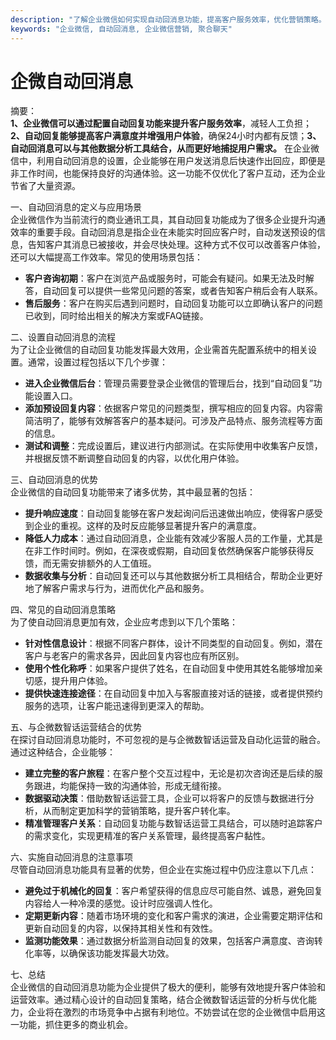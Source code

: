 ```yaml
---
description: "了解企业微信如何实现自动回消息功能，提高客户服务效率，优化营销策略。"
keywords: "企业微信, 自动回消息, 企业微信营销, 聚合聊天"
---
```

# 企微自动回消息

摘要：  
**1、企业微信可以通过配置自动回复功能来提升客户服务效率**，减轻人工负担；**2、自动回复能够提高客户满意度并增强用户体验**，确保24小时内都有反馈；**3、自动回消息可以与其他数据分析工具结合，从而更好地捕捉用户需求。** 在企业微信中，利用自动回消息的设置，企业能够在用户发送消息后快速作出回应，即便是非工作时间，也能保持良好的沟通体验。这一功能不仅优化了客户互动，还为企业节省了大量资源。

一、自动回消息的定义与应用场景  
企业微信作为当前流行的商业通讯工具，其自动回复功能成为了很多企业提升沟通效率的重要手段。自动回消息是指企业在未能实时回应客户时，自动发送预设的信息，告知客户其消息已被接收，并会尽快处理。这种方式不仅可以改善客户体验，还可以大幅提高工作效率。常见的使用场景包括：
- **客户咨询初期**：客户在浏览产品或服务时，可能会有疑问。如果无法及时解答，自动回复可以提供一些常见问题的答案，或者告知客户稍后会有人联系。
- **售后服务**：客户在购买后遇到问题时，自动回复功能可以立即确认客户的问题已收到，同时给出相关的解决方案或FAQ链接。

二、设置自动回消息的流程  
为了让企业微信的自动回复功能发挥最大效用，企业需首先配置系统中的相关设置。通常，设置过程包括以下几个步骤：
- **进入企业微信后台**：管理员需要登录企业微信的管理后台，找到“自动回复”功能设置入口。
- **添加预设回复内容**：依据客户常见的问题类型，撰写相应的回复内容。内容需简洁明了，能够有效解答客户的基本疑问。可涉及产品特点、服务流程等方面的信息。
- **测试和调整**：完成设置后，建议进行内部测试。在实际使用中收集客户反馈，并根据反馈不断调整自动回复的内容，以优化用户体验。

三、自动回消息的优势  
企业微信的自动回复功能带来了诸多优势，其中最显著的包括：
- **提升响应速度**：自动回复能够在客户发起询问后迅速做出响应，使得客户感受到企业的重视。这样的及时反应能够显著提升客户的满意度。
- **降低人力成本**：通过自动回消息，企业能有效减少客服人员的工作量，尤其是在非工作时间时。例如，在深夜或假期，自动回复依然确保客户能够获得反馈，而无需安排额外的人工值班。
- **数据收集与分析**：自动回复还可以与其他数据分析工具相结合，帮助企业更好地了解客户需求与行为，进而优化产品和服务。

四、常见的自动回消息策略  
为了使自动回消息更加有效，企业应考虑到以下几个策略：
- **针对性信息设计**：根据不同客户群体，设计不同类型的自动回复。例如，潜在客户与老客户的需求各异，因此回复内容也应有所区别。
- **使用个性化称呼**：如果客户提供了姓名，在自动回复中使用其姓名能够增加亲切感，提升用户体验。
- **提供快速连接途径**：在自动回复中加入与客服直接对话的链接，或者提供预约服务的选项，让客户能迅速得到更深入的帮助。

五、与企微数智话运营结合的优势  
在探讨自动回消息功能时，不可忽视的是与企微数智话运营及自动化运营的融合。通过这种结合，企业能够：
- **建立完整的客户旅程**：在客户整个交互过程中，无论是初次咨询还是后续的服务跟进，均能保持一致的沟通体验，形成无缝衔接。
- **数据驱动决策**：借助数智话运营工具，企业可以将客户的反馈与数据进行分析，从而制定更加科学的营销策略，提升客户转化率。
- **精准管理客户关系**：自动回复功能与数智话运营工具结合，可以随时追踪客户的需求变化，实现更精准的客户关系管理，最终提高客户黏性。

六、实施自动回消息的注意事项  
尽管自动回消息功能具有显著的优势，但企业在实施过程中仍应注意以下几点：
- **避免过于机械化的回复**：客户希望获得的信息应尽可能自然、诚恳，避免回复内容给人一种冷漠的感觉。设计时应强调人性化。
- **定期更新内容**：随着市场环境的变化和客户需求的演进，企业需要定期评估和更新自动回复的内容，以保持其相关性和有效性。
- **监测功能效果**：通过数据分析监测自动回复的效果，包括客户满意度、咨询转化率等，以确保该功能发挥最大功效。

七、总结  
企业微信的自动回消息功能为企业提供了极大的便利，能够有效地提升客户体验和运营效率。通过精心设计的自动回复策略，结合企微数智话运营的分析与优化能力，企业将在激烈的市场竞争中占据有利地位。不妨尝试在您的企业微信中启用这一功能，抓住更多的商业机会。
